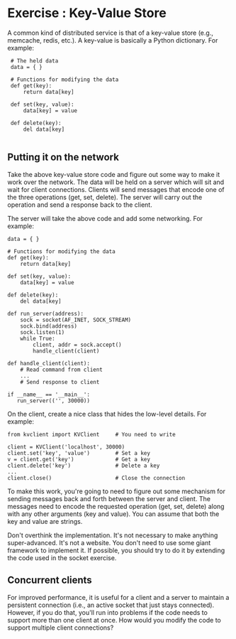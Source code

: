 # Exercise : Key-Value Store

A common kind of distributed service is that of a key-value store (e.g., memcache, redis, etc.).  A key-value is basically a Python dictionary. For example:

```
 # The held data
 data = { }
 
 # Functions for modifying the data
 def get(key):
     return data[key]
 
 def set(key, value):
     data[key] = value
 
 def delete(key):
     del data[key]
 
```

## Putting it on the network
 
Take the above key-value store code and figure out some way to make it work over the network.  The data will be held on a server which will sit and wait for client connections.  Clients will send messages that encode one of the three operations (get, set, delete). The server will carry out the operation and send a response back to the client.

The server will take the above code and add some networking. For example:

```
data = { }

# Functions for modifying the data
def get(key):
    return data[key]
 
def set(key, value):
    data[key] = value
 
def delete(key):
    del data[key]

def run_server(address):
    sock = socket(AF_INET, SOCK_STREAM)
    sock.bind(address)
    sock.listen(1)
    while True:
        client, addr = sock.accept()
        handle_client(client)

def handle_client(client):
    # Read command from client
    ...
    # Send response to client

if __name__ == '__main__':
   run_server(('', 30000))
```

On the client, create a nice class that hides the low-level details. For example:

```
from kvclient import KVClient     # You need to write
 
client = KVClient('localhost', 30000) 
client.set('key', 'value')        # Set a key
v = client.get('key')             # Get a key
client.delete('key')              # Delete a key
...
client.close()                    # Close the connection
```

To make this work, you're going to need to figure out some mechanism for sending messages back and forth between the server and client. The messages need to encode the requested operation (get, set, delete) along with any other arguments (key and value). You can assume that both the key and value are strings.

Don't overthink the implementation. It's not necessary to make anything super-advanced. It's not a website. You don't need to use some giant framework to implement it. If possible, you should try to do it by extending the code used in the socket exercise.

## Concurrent clients

For improved performance, it is useful for a client and a server to maintain a persistent connection (i.e., an active socket that just stays connected).  However, if you do that, you'll run into problems if the code needs to support more than one client at once.  How would you modify the code to support multiple client connections?
